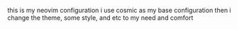 this is my neovim configuration i use cosmic as my base configuration then i change the theme, some style, and etc to my need and comfort
